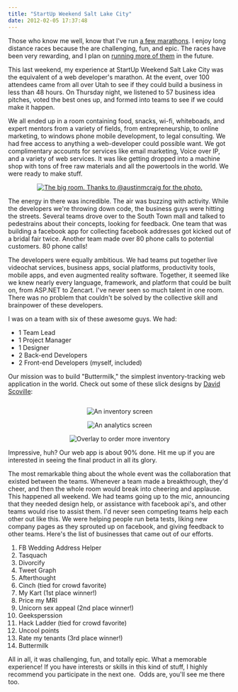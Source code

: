 ```yaml
---
title: "StartUp Weekend Salt Lake City"
date: 2012-02-05 17:37:48
---
```


Those who know me well, know that I've run <a href="http://windermeremarathon.blogspot.com/" target="_blank" rel="noopener noreferrer" title="The Spokountdown">a few marathons</a>. I enjoy long distance races because the are challenging, fun, and epic. The races have been very rewarding, and I plan on <a href="{{site.url}}/2011/03/13/a-very-long-race" target="_blank" rel="noopener noreferrer" title="A very long race">running more of them</a> in the future.

This last weekend, my experience at StartUp Weekend Salt Lake City was the equivalent of a web developer's marathon. At the event, over 100 attendees came from all over Utah to see if they could build a business in less than 48 hours. On Thursday night, we listened to 57 business idea pitches, voted the best ones up, and formed into teams to see if we could make it happen.

We all ended up in a room containing food, snacks, wi-fi, whiteboads, and expert mentors from a variety of fields, from entrepreneurship, to online marketing, to windows phone mobile development, to legal consulting. We had free access to anything a web-developer could possible want. We got complimentary accounts for services like email marketing, Voice over IP, and a variety of web services. It was like getting dropped into a machine shop with tons of free raw materials and all the powertools in the world. We were ready to make stuff.

<p style="text-align: center;">
  <a href="http://instagr.am/p/nqj3c/">
    <img alt="The big room. Thanks to @austinmcraig for the photo." src="{{site.url}}/assets/images/startup-weekend-slc.jpg" />
  </a>
</p>

The energy in there was incredible. The air was buzzing with activity. While the developers we're throwing down code, the business guys were hitting the streets. Several teams drove over to the South Town mall and talked to pedestrains about their concepts, looking for feedback. One team that was building a facebook app for collecting facebook addresses got kicked out of a bridal fair twice. Another team made over 80 phone calls to potential customers. 80 phone calls!

The developers were equally ambitious. We had teams put together live videochat services, business apps, social platforms, productivity tools, mobile apps, and even augmented reality software. Together, it seemed like we knew nearly every language, framework, and platform that could be built on, from ASP.NET to Zencart. I've never seen so much talent in one room. There was no problem that couldn't be solved by the collective skill and brainpower of these developers.

I was on a team with six of these awesome guys. We had:

*   1 Team Lead
*   1 Project Manager
*   1 Designer
*   2 Back-end Developers
*   2 Front-end Developers (myself, included)

Our mission was to build "Buttermilk," the simplest inventory-tracking web application in the world. Check out some of these slick designs by <a href="https://twitter.com/davidscoville" target="_blank" rel="noopener noreferrer">David Scoville</a>:

<p style="text-align: center;">
  <img alt="" src="/assets/images/buttermilk1.jpg" />
</p>

<p style="text-align: center;">
  <img alt="An inventory screen" src="/assets/images/buttermilk2.jpg" />
</p>

<p style="text-align: center;">
  <img alt="An analytics screen" src="/assets/images/buttermilk3.jpg" />
</p>

<p style="text-align: center;">
  <img alt="Overlay to order more inventory" src="/assets/images/buttermilk4.jpg" />
</p>

Impressive, huh? Our web app is about 90% done. Hit me up if you are interested in seeing the final product in all its glory.

The most remarkable thing about the whole event was the collaboration that existed between the teams. Whenever a team made a breakthrough, they'd cheer, and then the whole room would break into cheering and applause. This happened all weekend. We had teams going up to the mic, announcing that they needed design help, or assistance with facebook api's, and other teams would rise to assist them. I'd never seen competing teams help each other out like this. We were helping people run beta tests, liking new company pages as they sprouted up on facebook, and giving feedback to other teams. Here's the list of businesses that came out of our efforts.

1. FB Wedding Address Helper
2. Tasquach
3. Divorcify
4. Tweet Graph
5. Afterthought
6. Cinch (tied for crowd favorite)
7. My Kart (1st place winner!)
8. Price my MRI
9. Unicorn sex appeal (2nd place winner!)
10. Geeksperssion
11. Hack Ladder (tied for crowd favorite)
12. Uncool points
13. Rate my tenants (3rd place winner!)
14. Buttermilk

All in all, it was challenging, fun, and totally epic. What a memorable experience! If you have interests or skills in this kind of stuff, I highly recommend you participate in the next one.  Odds are, you'll see me there too.
